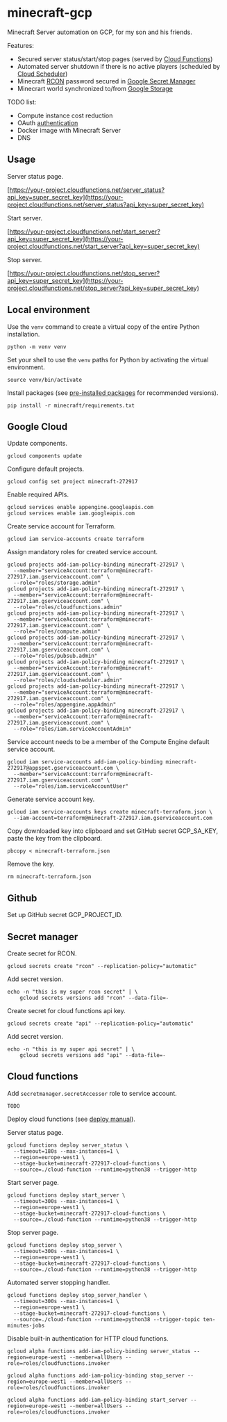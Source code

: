 # minecraft-gcp

Minecraft Server automation on GCP, for my son and his friends.

Features:
* Secured server status/start/stop pages (served by [Cloud Functions](https://cloud.google.com/functions/docs))
* Automated server shutdown if there is no active players (scheduled by [Cloud Scheduler](https://cloud.google.com/scheduler/docs))
* Minecraft [RCON](https://wiki.vg/RCON) password secured in [Google Secret Manager](https://cloud.google.com/secret-manager/docs)
* Minecrart world synchronized to/from [Google Storage](https://cloud.google.com/storage/docs)

TODO list:
* Compute instance cost reduction
* OAuth [authentication](https://cloud.google.com/functions/docs/securing/authenticating)
* Docker image with Minecraft Server
* DNS

## Usage

Server status page.

[https://your-project.cloudfunctions.net/server_status?api_key=super_secret_key](https://your-project.cloudfunctions.net/server_status?api_key=super_secret_key)

Start server.

[https://your-project.cloudfunctions.net/start_server?api_key=super_secret_key](https://your-project.cloudfunctions.net/start_server?api_key=super_secret_key)

Stop server.

[https://your-project.cloudfunctions.net/stop_server?api_key=super_secret_key](https://your-project.cloudfunctions.net/stop_server?api_key=super_secret_key)


## Local environment

Use the `venv` command to create a virtual copy of the entire Python installation. 

```shell
python -m venv venv
```

Set your shell to use the `venv` paths for Python by activating the virtual environment.

```shell
source venv/bin/activate
```

Install packages (see [pre-installed packages](https://cloud.google.com/functions/docs/writing/specifying-dependencies-python) for recommended versions).

```shell
pip install -r minecraft/requirements.txt
```

## Google Cloud

Update components.

```shell
gcloud components update
```

Configure default projects.

```shell
gcloud config set project minecraft-272917
```

Enable required APIs.

```shell
gcloud services enable appengine.googleapis.com
gcloud services enable iam.googleapis.com
```

Create service account for Terraform.

```shell
gcloud iam service-accounts create terraform
```

Assign mandatory roles for created service account.

```shell
gcloud projects add-iam-policy-binding minecraft-272917 \
  --member="serviceAccount:terraform@minecraft-272917.iam.gserviceaccount.com" \
  --role="roles/storage.admin"
gcloud projects add-iam-policy-binding minecraft-272917 \
  --member="serviceAccount:terraform@minecraft-272917.iam.gserviceaccount.com" \
  --role="roles/cloudfunctions.admin"
gcloud projects add-iam-policy-binding minecraft-272917 \
  --member="serviceAccount:terraform@minecraft-272917.iam.gserviceaccount.com" \
  --role="roles/compute.admin"
gcloud projects add-iam-policy-binding minecraft-272917 \
  --member="serviceAccount:terraform@minecraft-272917.iam.gserviceaccount.com" \
  --role="roles/pubsub.admin"
gcloud projects add-iam-policy-binding minecraft-272917 \
  --member="serviceAccount:terraform@minecraft-272917.iam.gserviceaccount.com" \
  --role="roles/cloudscheduler.admin"
gcloud projects add-iam-policy-binding minecraft-272917 \
  --member="serviceAccount:terraform@minecraft-272917.iam.gserviceaccount.com" \
  --role="roles/appengine.appAdmin"
gcloud projects add-iam-policy-binding minecraft-272917 \
  --member="serviceAccount:terraform@minecraft-272917.iam.gserviceaccount.com" \
  --role="roles/iam.serviceAccountAdmin"
```

Service account needs to be a member of the Compute Engine default service account. 

```shell
gcloud iam service-accounts add-iam-policy-binding minecraft-272917@appspot.gserviceaccount.com \
  --member="serviceAccount:terraform@minecraft-272917.iam.gserviceaccount.com" \
  --role="roles/iam.serviceAccountUser"
```

Generate service account key.

```shell
gcloud iam service-accounts keys create minecraft-terraform.json \
  --iam-account=terraform@minecraft-272917.iam.gserviceaccount.com
```

Copy downloaded key into clipboard and set GitHub secret GCP_SA_KEY, paste the key from the clipboard.

```shell
pbcopy < minecraft-terraform.json
```

Remove the key.

```shell
rm minecraft-terraform.json
```

## Github

Set up GitHub secret GCP_PROJECT_ID.


## Secret manager

Create secret for RCON.

```shell script
gcloud secrets create "rcon" --replication-policy="automatic"
```

Add secret version.

```shell script
echo -n "this is my super rcon secret" | \
    gcloud secrets versions add "rcon" --data-file=-
```

Create secret for cloud functions api key.

```shell script
gcloud secrets create "api" --replication-policy="automatic"
```

Add secret version.

```shell script
echo -n "this is my super api secret" | \
    gcloud secrets versions add "api" --data-file=-
```

## Cloud functions

Add `secretmanager.secretAccessor` role to service account.

```shell script
TODO
```

Deploy cloud functions (see [deploy manual](https://cloud.google.com/sdk/gcloud/reference/functions/deploy)).

Server status page.

```shell script
gcloud functions deploy server_status \
  --timeout=180s --max-instances=1 \
  --region=europe-west1 \
  --stage-bucket=minecraft-272917-cloud-functions \
  --source=./cloud-function --runtime=python38 --trigger-http 
```

Start server page.

```shell script
gcloud functions deploy start_server \
  --timeout=300s --max-instances=1 \
  --region=europe-west1 \
  --stage-bucket=minecraft-272917-cloud-functions \
  --source=./cloud-function --runtime=python38 --trigger-http
```

Stop server page.

```shell script
gcloud functions deploy stop_server \
  --timeout=300s --max-instances=1 \
  --region=europe-west1 \
  --stage-bucket=minecraft-272917-cloud-functions \
  --source=./cloud-function --runtime=python38 --trigger-http
```

Automated server stopping handler.

```shell script
gcloud functions deploy stop_server_handler \
  --timeout=300s --max-instances=1 \
  --region=europe-west1 \
  --stage-bucket=minecraft-272917-cloud-functions \
  --source=./cloud-function --runtime=python38 --trigger-topic ten-minutes-jobs
```

Disable built-in authentication for HTTP cloud functions.

```shell script
gcloud alpha functions add-iam-policy-binding server_status --region=europe-west1 --member=allUsers --role=roles/cloudfunctions.invoker
```

```shell script
gcloud alpha functions add-iam-policy-binding stop_server --region=europe-west1 --member=allUsers --role=roles/cloudfunctions.invoker
```

```shell script
gcloud alpha functions add-iam-policy-binding start_server --region=europe-west1 --member=allUsers --role=roles/cloudfunctions.invoker
```
